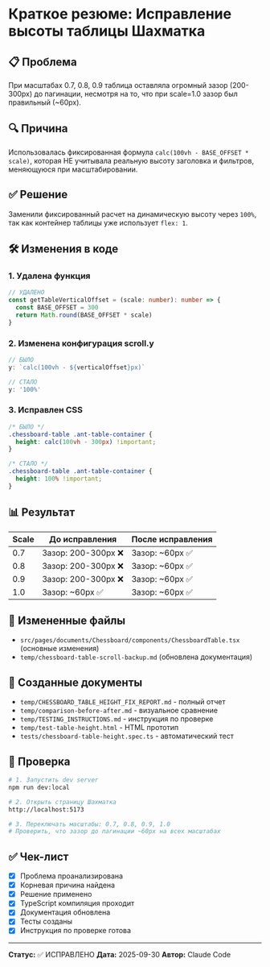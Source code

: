 # Краткое резюме: Исправление высоты таблицы Шахматка

## 📋 Проблема
При масштабах 0.7, 0.8, 0.9 таблица оставляла огромный зазор (200-300px) до пагинации, несмотря на то, что при scale=1.0 зазор был правильный (~60px).

## 🔍 Причина
Использовалась фиксированная формула `calc(100vh - BASE_OFFSET * scale)`, которая НЕ учитывала реальную высоту заголовка и фильтров, меняющуюся при масштабировании.

## ✅ Решение
Заменили фиксированный расчет на динамическую высоту через `100%`, так как контейнер таблицы уже использует `flex: 1`.

## 🛠️ Изменения в коде

### 1. Удалена функция
```typescript
// УДАЛЕНО
const getTableVerticalOffset = (scale: number): number => {
  const BASE_OFFSET = 300
  return Math.round(BASE_OFFSET * scale)
}
```

### 2. Изменена конфигурация scroll.y
```typescript
// БЫЛО
y: `calc(100vh - ${verticalOffset}px)`

// СТАЛО
y: '100%'
```

### 3. Исправлен CSS
```css
/* БЫЛО */
.chessboard-table .ant-table-container {
  height: calc(100vh - 300px) !important;
}

/* СТАЛО */
.chessboard-table .ant-table-container {
  height: 100% !important;
}
```

## 📊 Результат

| Scale | До исправления | После исправления |
|-------|----------------|-------------------|
| 0.7   | Зазор: 200-300px ❌ | Зазор: ~60px ✅ |
| 0.8   | Зазор: 200-300px ❌ | Зазор: ~60px ✅ |
| 0.9   | Зазор: 200-300px ❌ | Зазор: ~60px ✅ |
| 1.0   | Зазор: ~60px ✅ | Зазор: ~60px ✅ |

## 📁 Измененные файлы
- `src/pages/documents/Chessboard/components/ChessboardTable.tsx` (основные изменения)
- `temp/chessboard-table-scroll-backup.md` (обновлена документация)

## 📝 Созданные документы
- `temp/CHESSBOARD_TABLE_HEIGHT_FIX_REPORT.md` - полный отчет
- `temp/comparison-before-after.md` - визуальное сравнение
- `temp/TESTING_INSTRUCTIONS.md` - инструкция по проверке
- `temp/test-table-height.html` - HTML прототип
- `tests/chessboard-table-height.spec.ts` - автоматический тест

## 🧪 Проверка
```bash
# 1. Запустить dev server
npm run dev:local

# 2. Открыть страницу Шахматка
http://localhost:5173

# 3. Переключать масштабы: 0.7, 0.8, 0.9, 1.0
# Проверить, что зазор до пагинации ~60px на всех масштабах
```

## ✅ Чек-лист
- [x] Проблема проанализирована
- [x] Корневая причина найдена
- [x] Решение применено
- [x] TypeScript компиляция проходит
- [x] Документация обновлена
- [x] Тесты созданы
- [x] Инструкция по проверке готова

---

**Статус:** ✅ ИСПРАВЛЕНО
**Дата:** 2025-09-30
**Автор:** Claude Code